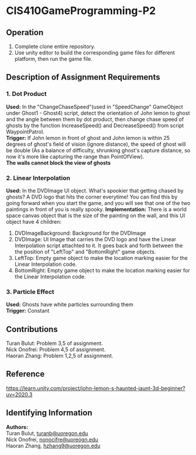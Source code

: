 # **CIS410GameProgramming-P2**
## **Operation**
1. Complete clone entire repository.
2. Use unity editor to build the corresponding game files for different platform, then run the game file.  
## **Description of Assignment Requirements**
### 1. Dot Product
**Used:** In the "ChangeChaseSpeed"(used in "SpeedChange" GameObject under Ghost1 - Ghost4) script, detect the orientation of John lemon to ghost and the angle between them by dot product, then change chase speed of ghosts by the function IncreaseSpeed() and DecreaseSpeed() from script WaypointPatrol.  
**Trigger:** If John lemon in front of ghost and John lemon is within 25 degrees of ghost's field of vision (ignore distance), the speed of ghost will be double (As a balance of difficulty, shrunking ghost's capture distance, so now it's more like capturing the range than PointOfView).  
**The walls cannot block the view of ghosts**
### 2. Linear Interpolation
**Used:** In the DVDImage UI object. What's spookier that getting chased by ghosts? A DVD logo that hits the corner everytime! You can find this by going forward when you start the game, and you will see that
one of the two paintings in front of you is really spooky. 
**Implementation:** There is a world space canvas object that is the size of the painting on the wall, and this UI object have 4 children:
1. DVDImageBackground: Background for the DVDImage
2. DVDImage: UI Image that carries the DVD logo and have the Linear Interpolation script attachted to it. It goes back and forth between the the position of "LeftTop" and "BottomRight" game objects.
3. LeftTop: Empty game object to make the location marking easier for the Linear Interpolation code. 
4. BottomRight: Empty game object to make the location marking easier for the Linear Interpolation code. 
### 3. Particle Effect
**Used:** Ghosts have white particles surrounding them  
**Trigger:** Constant
## **Contributions**
Turan Bulut: Problem 3,5 of assignment.  
Nick Onofrei: Problem 4,5 of assignment.  
Haoran Zhang: Problem 1,2,5 of assignment.
## **Reference** 
https://learn.unity.com/project/john-lemon-s-haunted-jaunt-3d-beginner?uv=2020.3
## **Identifying Information**
**Authors:**  
Turan Bulut,  turanb@uoregon.edu  
Nick Onofrei, nonocifre@uoreogn.edu  
Haoran Zhang, hzhang9@uoregon.edu

